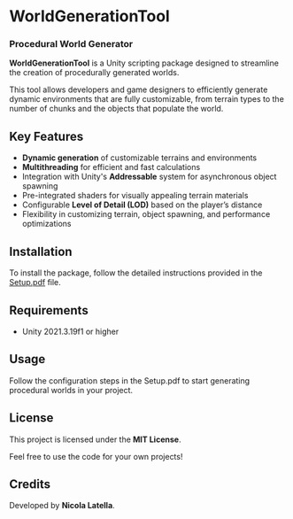 # WorldGenerationTool

### Procedural World Generator

**WorldGenerationTool** is a Unity scripting package designed to streamline the creation of procedurally generated worlds.

This tool allows developers and game designers to efficiently generate dynamic environments that are fully customizable, from terrain types to the number of chunks and the objects that populate the world.

## Key Features
- **Dynamic generation** of customizable terrains and environments
- **Multithreading** for efficient and fast calculations
- Integration with Unity's **Addressable** system for asynchronous object spawning
- Pre-integrated shaders for visually appealing terrain materials
- Configurable **Level of Detail (LOD)** based on the player’s distance
- Flexibility in customizing terrain, object spawning, and performance optimizations

## Installation

To install the package, follow the detailed instructions provided in the [Setup.pdf](./Setup.pdf) file.

## Requirements
- Unity 2021.3.19f1 or higher

## Usage

Follow the configuration steps in the Setup.pdf to start generating procedural worlds in your project.

## License
This project is licensed under the **MIT License**.

Feel free to use the code for your own projects!

## Credits

Developed by **Nicola Latella**.
